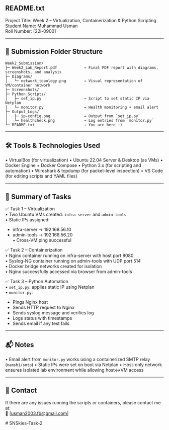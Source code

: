 README.txt  
-----------

Project Title: Week 2 – Virtualization, Containerization & Python Scripting  
Student Name: Muhammad Usman  
Roll Number: [22i-0900]  

---------------------------------------
📁 Submission Folder Structure
---------------------------------------
```
Week2_Submission/
├─ Week2_Lab_Report.pdf            → Final PDF report with diagrams, screenshots, and analysis
├─ Diagrams/
│   └─ network_topology.png        → Visual representation of VM/container network
├─ Screenshots/
├─ Python_Scripts/
│   ├─ set_ip.py                   → Script to set static IP via Netplan
│   └─ monitor.py                  → Health monitoring + email alert
├─ Output_Logs/
│   ├─ ip-config.png               → Output from `set_ip.py`
│   └─ healthcheck.png             → Log entries from `monitor.py`
└─ README.txt                      → You are here :)
```
---------------------------------------
🛠 Tools & Technologies Used
---------------------------------------
• VirtualBox (for virtualization)
• Ubuntu 22.04 Server & Desktop (as VMs)
• Docker Engine + Docker Compose
• Python 3.x (for scripting and automation)
• Wireshark & tcpdump (for packet-level inspection)
• VS Code (for editing scripts and YAML files)

---------------------------------------
📌 Summary of Tasks
---------------------------------------

✅ Task 1 – Virtualization  
• Two Ubuntu VMs created: `infra-server` and `admin-tools`  
• Static IPs assigned:  
  - infra-server → 192.168.56.10  
  - admin-tools → 192.168.56.20  
• Cross-VM ping successful  

✅ Task 2 – Containerization  
• Nginx container running on infra-server with host port 8080  
• Syslog-NG container running on admin-tools with UDP port 514  
• Docker bridge networks created for isolation  
• Nginx successfully accessed via browser from admin-tools

✅ Task 3 – Python Automation  
• `set_ip.py`: applies static IP using Netplan  
• `monitor.py`:  
  - Pings Nginx host  
  - Sends HTTP request to Nginx  
  - Sends syslog message and verifies log  
  - Logs status with timestamps  
  - Sends email if any test fails


---------------------------------------
📬 Notes
---------------------------------------
• Email alert from `monitor.py` works using a containerized SMTP relay (`namshi/smtp`)
• Static IPs were set on boot via Netplan
• Host-only network ensures isolated lab environment while allowing host↔VM access

---------------------------------------
📧 Contact
---------------------------------------
If there are any issues running the scripts or containers, please contact me at:  
📨 [usman2003.fb@gmail.com]

#   S N S k i e s - T a s k - 2  
 